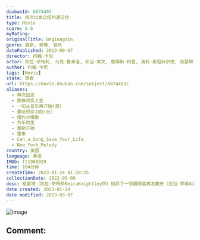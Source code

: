 ```yaml
---
doubanId: 6874403
title: 再次出发之纽约遇见你
type: Movie
score: 8.6
myRating: 
originalTitle: BeginAgain
genre: 喜剧, 爱情, 音乐
datePublished: 2013-09-07
director: 约翰·卡尼
actor: 凯拉·奈特莉, 马克·鲁弗洛, 亚当·莱文, 詹姆斯·柯登, 海莉·斯坦菲尔德, 凯瑟琳·基纳, 茅斯·达夫, 罗伯·莫洛, 伊恩·布罗茨基, 香农·沃尔什, 大卫·埃伯利斯, 马科·阿桑特, 玛丽·凯瑟琳·歌瑞森, 詹·雅各布, 席洛·格林, 詹妮弗·李·杰克逊, 特里·刘易斯, 吉米·帕伦博, 西蒙·德兰尼, 丹妮尔·布里瑟布瓦, 基恩·鲁弗洛, 尼古拉斯·丹尼尔·冈萨雷斯, 麦迪·科尔曼, 阿雅·卡什, 大卫·彭德尔顿, 保罗·罗梅罗, 安德鲁·塞伦, 凯伦·皮特曼, 罗恩·沃斯
author: 约翰·卡尼
tags: [Movie]
state: 想看
url: https://movie.douban.com/subject/6874403/
aliases:
  - 再次出发
  - 歌曲改变人生
  - 一切从音乐再开始(港)
  - 曼哈顿恋习曲(台)
  - 纽约小情歌
  - 为乐而生
  - 重新开始
  - 重来
  - Can_a_Song_Save_Your_Life_
  - New_York_Melody
country: 美国
language: 英语
IMDb: tt1980929
time: 104分钟
createTime: 2023-01-24 01:28:25
collectionDate: 2022-05-09
desc: 格雷塔（凯拉·奈特莉KeiraKnightley饰）抛弃了一切跟随着男友戴夫（亚当·李维AdamLevine饰）来到美国纽约实现他们的音乐和爱情梦想，没想到曾经幻想过的美好一切化作泡影，在...
date created: 2023-01-24
date modified: 2023-03-07
---
```


![image](p2250287733.jpg)

Comment:
---
